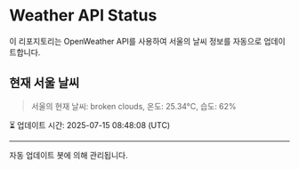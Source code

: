 
# Weather API Status

이 리포지토리는 OpenWeather API를 사용하여 서울의 날씨 정보를 자동으로 업데이트합니다.

## 현재 서울 날씨
> 서울의 현재 날씨: broken clouds, 온도: 25.34°C, 습도: 62%

⏳ 업데이트 시간: 2025-07-15 08:48:08 (UTC)

---
자동 업데이트 봇에 의해 관리됩니다.
